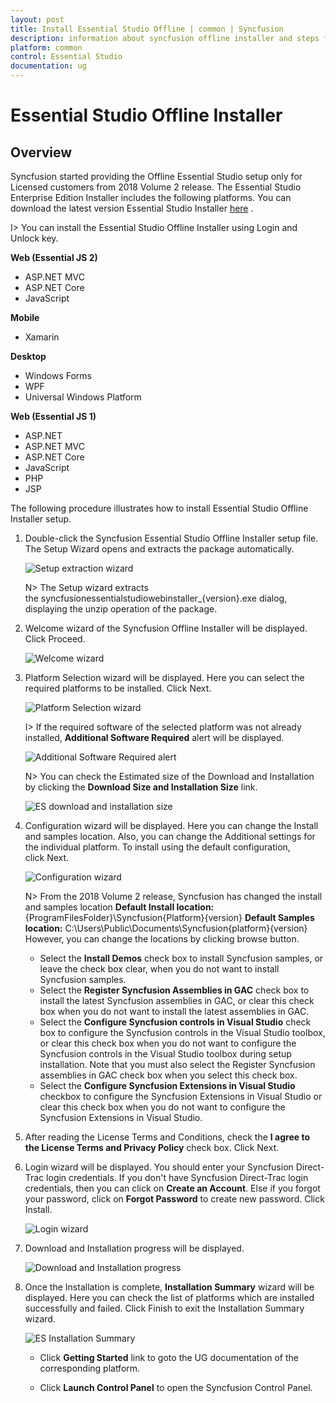 ```yaml
---
layout: post
title: Install Essential Studio Offline | common | Syncfusion
description: information about syncfusion offline installer and steps for installation
platform: common
control: Essential Studio
documentation: ug
---
```


# Essential Studio Offline Installer


## Overview

Syncfusion started providing the Offline Essential Studio setup only for Licensed customers from 2018 Volume 2 release. The Essential Studio Enterprise Edition Installer includes the following platforms. You can download the latest version Essential Studio Installer [here](https://www.syncfusion.com/downloads/latest-version) . 

I> You can install the Essential Studio Offline Installer using Login and Unlock key.

**Web (Essential JS 2)**

* ASP.NET MVC
* ASP.NET Core
* JavaScript

**Mobile**

* Xamarin

**Desktop**

* Windows Forms
* WPF
* Universal Windows Platform

**Web (Essential JS 1)**

* ASP.NET
* ASP.NET MVC
* ASP.NET Core
* JavaScript
* PHP
* JSP
 
 
The following procedure illustrates how to install Essential Studio Offline Installer setup. 

1.  Double-click the Syncfusion Essential Studio Offline Installer setup file. The Setup Wizard opens and extracts the package automatically.

    ![Setup extraction wizard](Offline-ES/Step-by-Step-Installation_img1.png)

    
    N> The Setup wizard extracts the syncfusionessentialstudiowebinstaller_{version}.exe dialog, displaying the unzip operation of the package.
    
2. Welcome wizard of the Syncfusion Offline Installer will be displayed. Click Proceed.

   ![Welcome wizard](Offline-ES/Step-by-Step-Installation_img2.png)

  
3.  Platform Selection wizard will be displayed. Here you can select the required platforms to be installed. Click Next.

    ![Platform Selection wizard](Offline-ES/Step-by-Step-Installation_img3.png)
	
	I> If the required software of the selected platform was not already installed, **Additional Software Required** alert will be displayed.
	
	![Additional Software Required alert](Offline-ES/Step-by-Step-Installation_img4.png)
	
	N> You can check the Estimated size of the Download and Installation by clicking the **Download Size and Installation Size** link.
	
	![ES download and installation size](Offline-ES/Step-by-Step-Installation_img5.png)

4.  Configuration wizard will be displayed. Here you can change the Install and samples location. Also, you can change the Additional settings for the individual platform. To install using the default configuration, click Next.

    ![Configuration wizard](Offline-ES/Step-by-Step-Installation_img6.png)
	
   
    N> From the 2018 Volume 2 release, Syncfusion has changed the install and samples location 
	   **Default Install location:** {ProgramFilesFolder}\Syncfusion\{Platform}\{version}
	   **Default Samples location:** C:\Users\Public\Documents\Syncfusion\{platform}\{version}
	   However, you can change the locations by clicking browse button.

	
	
    * Select the **Install Demos** check box to install Syncfusion samples, or leave the check box clear, when you do not want to install Syncfusion samples.
    * Select the **Register Syncfusion Assemblies in GAC** check box to install the latest Syncfusion assemblies in GAC, or clear this check box when you do not want to install the latest assemblies in GAC.
    * Select the **Configure Syncfusion controls in Visual Studio** check box to configure the Syncfusion controls in the Visual Studio toolbox, or clear this check box when you do not want to configure the Syncfusion controls in the Visual Studio toolbox during setup installation. Note that you must also select the Register Syncfusion assemblies in GAC check box when you select this check box.
    * Select the **Configure Syncfusion Extensions in Visual Studio** checkbox to configure the Syncfusion Extensions in Visual Studio or clear this check box when you do not want to configure the Syncfusion Extensions in Visual Studio.


5.  After reading the License Terms and Conditions, check the **I agree to the License Terms and Privacy Policy** check box. Click Next.

6. Login wizard will be displayed. You should enter your Syncfusion Direct-Trac login credentials. If you don't have Syncfusion Direct-Trac login credentials, then you can click on **Create an Account**. Else if you forgot your password, click on **Forgot Password** to create new password. Click Install.

    ![Login wizard](Offline-ES/Step-by-Step-Installation_img7.png)

7. Download and Installation progress will be displayed.

    ![Download and Installation progress](Offline-ES/Step-by-Step-Installation_img8.png)

8. Once the Installation is complete, **Installation Summary** wizard will be displayed. Here you can check the list of platforms which are installed successfully and failed. Click Finish to exit the Installation Summary wizard. 

    ![ES Installation Summary](Offline-ES/Step-by-Step-Installation_img9.png)
	
	* Click **Getting Started** link to goto the UG documentation of the corresponding platform.
	
	* Click **Launch Control Panel** to open the Syncfusion Control Panel.

